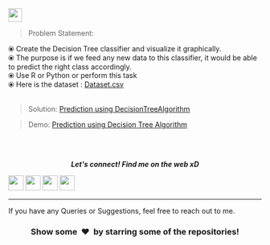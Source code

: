 <br><br>
<img height="27" src="https://img.shields.io/badge/Prediction using Decision Tree Algorithm -Level  Intermediate-orange.svg?&style=for-the-badge&logo=TheSparksFoundation&logoColor=blue"/>
<br>

> Problem Statement:
 
 ⦿ Create the Decision Tree classifier and visualize it graphically.<br>
 ⦿ The purpose is if we feed any new data to this classifier, it would be able to
   predict the right class accordingly. <br>
 ⦿ Use R or Python or perform this task<br>
 ⦿ Here is the dataset :
<a href="https://github.com/manishghoshal99/Prediction-using-Decision-Tree-Algorithm/blob/main/iris.csv">Dataset.csv</a><br><br>
> Solution:
<a href="https://github.com/manishghoshal99/Prediction-using-Decision-Tree-Algorithm/blob/main/Prediction%20using%20Decision%20Tree%20Algorithm.ipynb">Prediction using DecisionTreeAlgorithm </a>

> Demo:
<a href="https://youtu.be/SGhLeTcGYo8">Prediction using Decision Tree Algorithm</a>

<br><br>
<p align="center">
  <b><i>Let's connect! Find me on the web xD</i></b>

[<img height="30" src = "https://img.shields.io/badge/Youtube-%23E4405F.svg?&style=for-the-badge&logo=Youtube&logoColor=white">][Youtube] 
[<img height="30" src = "https://img.shields.io/badge/gmail-c14438?&style=for-the-badge&logo=gmail&logoColor=white">][gmail] 
[<img height="30" src="https://img.shields.io/badge/linkedin-blue.svg?&style=for-the-badge&logo=linkedin&logoColor=white" />][LinkedIn]
[<img height="30" src="https://img.shields.io/badge/github-black.svg?&style=for-the-badge&logo=github&logoColor=white" />][Github]
<br />
<hr />

[youtube]: https://www.youtube.com/channel/UCBY1EFXHzR7EG1kaVC73pYA
[gmail]: mailto:meloidasdragneel12@gmail.com
[linkedin]: https://www.linkedin.com/in/manish-ghoshal-454ba0205/
[github]: https://github.com/manishghoshal99



If you have any Queries or Suggestions, feel free to reach out to me.

<h3 align="center">Show some &nbsp;❤️&nbsp; by starring some of the repositories!</h3>
